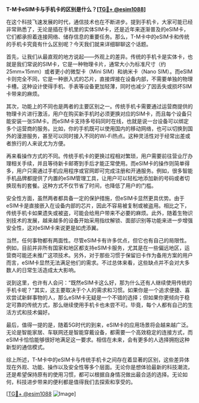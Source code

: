 **T-M卡eSIM卡与手机卡的区别是什么？[[TG💪+ @esim1088](https://t.me/s/esim1088)]**

在这个科技飞速发展的时代，通信技术也在不断进步。提到手机卡，大家可能已经非常熟悉了，无论是插在手机里的实体SIM卡，还是近年来逐渐普及的eSIM卡，它们都承担着连接网络、储存信息的重要任务。那么，T-M卡中的eSIM卡和传统的手机卡究竟有什么区别呢？今天我们就来详细聊聊这个话题。

首先，让我们从最直观的地方说起——外观上的差异。传统的手机卡是实体卡，也就是我们常说的SIM卡，它是一种物理卡片，通常大小为标准尺寸（约25mm×15mm）或者更小的微型卡（Mini SIM）和纳米卡（Nano SIM）。而eSIM卡则完全不同，它是一种嵌入式的芯片，直接焊接在设备内部，不需要单独的物理卡槽。这种设计使得手机、手表等设备更加轻薄，同时也减少了因丢失或损坏SIM卡带来的麻烦。

其次，功能上的不同也是两者的主要区别之一。传统手机卡需要通过运营商提供的物理卡片进行激活，用户在购买新手机时必须更换对应的SIM卡，而且每个设备只能安装一张SIM卡。而eSIM卡支持多号码同时在线，也就是说一台设备可以绑定多个运营商的服务。比如，你的手机既可以使用国内的移动网络，也可以切换到国外的漫游服务，甚至可以同时接入不同的Wi-Fi热点。这种灵活性对于经常出差或者旅行的人来说尤为方便。

再来看操作方式的不同。传统手机卡的更换过程相对繁琐，用户需要前往营业厅办理相关手续，并且等待新卡邮寄到手后才能正常使用。而eSIM卡的操作则简单得多，用户只需通过手机应用程序或官网即可完成注册和开通服务。例如，很多智能手机品牌都提供了内置的eSIM管理工具，让用户可以轻松地添加新的号码或者切换现有的套餐。这种方式不仅节省了时间，也降低了用户的门槛。

安全性方面，虽然两者都具备一定的保护措施，但eSIM卡显然更具优势。由于eSIM卡是直接嵌入在设备内部的芯片，因此不容易被复制或被盗用。相比之下，传统手机卡如果遗失或被盗，可能会给用户带来不必要的麻烦。此外，随着生物识别技术的发展，越来越多的设备开始采用指纹解锁、面部识别等功能来进一步增强安全性，这对eSIM卡来说更是如虎添翼。

当然，任何事物都有两面性。尽管eSIM卡有许多优点，但它也有自己的局限性。例如，目前并非所有国家和地区都支持eSIM卡服务，尤其是在一些偏远地区，运营商可能还未推广这项技术。另外，对于那些习惯于保留旧卡作为备用方案的用户而言，eSIM卡显然无法满足他们的需求。不过总体来看，这些缺点并不会对大多数人的日常生活造成太大影响。

说到这里，也许有人会问：“既然eSIM卡这么好，那为什么还有人继续使用传统的手机卡呢？”其实，这主要取决于个人的需求和习惯。如果你是一个追求便捷、喜欢尝试新鲜事物的人，那么eSIM卡无疑是一个不错的选择；但如果你更倾向于稳定可靠的传统方式，那么继续使用手机卡也未尝不可。毕竟，每个人都有自己的生活方式和技术偏好。

最后，值得一提的是，随着5G时代的到来，eSIM卡的应用场景将会越来越广泛。无论是智能家居、车联网还是智能穿戴设备，都需要一个高效稳定的连接方式，而eSIM卡恰恰能够很好地满足这一要求。相信在未来，会有更多的人选择拥抱这种新型的通信模式。

综上所述，T-M卡中的eSIM卡与传统手机卡之间存在着显著的区别，这些差异体现在外观、功能、操作以及安全性等多个层面。无论你是想体验最新的科技潮流，还是希望保持原有的使用习惯，都可以根据自身情况做出最合适的选择。无论如何，科技进步带来的便利都是值得我们去探索和享受的。

[[TG💪+ @esim1088](https://t.me/s/esim1088) ![Image](https://i.postimg.cc/4NQfJmqS/Snipaste-2025-05-13-00-14-12.png)]